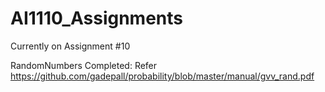 # AI1110_Assignments
Currently on Assignment #10

RandomNumbers Completed: Refer https://github.com/gadepall/probability/blob/master/manual/gvv_rand.pdf
